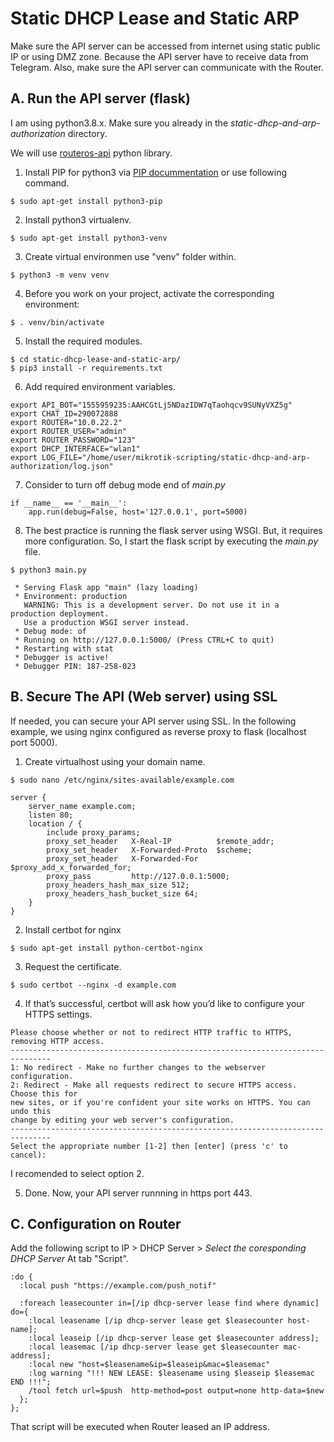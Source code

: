 # Static DHCP Lease and Static ARP

Make sure the API server can be accessed from internet using static public IP or using DMZ zone. Because the API server have to receive data from Telegram.
Also, make sure the API server can communicate with the Router.

## A. Run the API server (flask)

I am using python3.8.x.
Make sure you already in the _static-dhcp-and-arp-authorization_ directory.

We will use [routeros-api](https://pypi.org/project/RouterOS-api/) python library.

1. Install PIP for python3 via [PIP docummentation](https://pip.pypa.io/en/stable/installing/) or use following command.
```
$ sudo apt-get install python3-pip
```

2. Install python3 virtualenv.
```
$ sudo apt-get install python3-venv
```

3. Create virtual environmen use "venv" folder within.
```
$ python3 -m venv venv
```

4. Before you work on your project, activate the corresponding environment:
```
$ . venv/bin/activate
```

5. Install the required modules.
```
$ cd static-dhcp-lease-and-static-arp/
$ pip3 install -r requirements.txt
```

6. Add required environment variables.
```
export API_BOT="1555959235:AAHCGtLj5NDazIDW7qTaohqcv9SUNyVXZ5g"
export CHAT_ID=290072888
export ROUTER="10.0.22.2"
export ROUTER_USER="admin"
export ROUTER_PASSWORD="123"
export DHCP_INTERFACE="wlan1"
export LOG_FILE="/home/user/mikrotik-scripting/static-dhcp-and-arp-authorization/log.json"
```

7. Consider to turn off debug mode end of _main.py_
```
if __name__ == '__main__':
    app.run(debug=False, host='127.0.0.1', port=5000)
```

8. The best practice is running the flask server using WSGI. But, it requires more configuration. So, I start the flask script by executing the _main.py_ file.
```
$ python3 main.py
```
```
 * Serving Flask app "main" (lazy loading)
 * Environment: production
   WARNING: This is a development server. Do not use it in a production deployment.
   Use a production WSGI server instead.
 * Debug mode: of
 * Running on http://127.0.0.1:5000/ (Press CTRL+C to quit)
 * Restarting with stat
 * Debugger is active!
 * Debugger PIN: 187-258-023

```



## B. Secure The API (Web server) using SSL

If needed, you can secure your API server using SSL.
In the following example, we using nginx configured as reverse proxy to flask (localhost port 5000).


1. Create virtualhost using your domain name.
```
$ sudo nano /etc/nginx/sites-available/example.com
```
```
server {
    server_name example.com;
    listen 80;
    location / {
        include proxy_params;
        proxy_set_header   X-Real-IP          $remote_addr;
        proxy_set_header   X-Forwarded-Proto  $scheme;
        proxy_set_header   X-Forwarded-For    $proxy_add_x_forwarded_for;
        proxy_pass         http://127.0.0.1:5000;
        proxy_headers_hash_max_size 512;
        proxy_headers_hash_bucket_size 64;
    }
}
```

2. Install certbot for nginx
```
$ sudo apt-get install python-certbot-nginx
```

3. Request the certificate.
```
$ sudo certbot --nginx -d example.com
```

4. If that’s successful, certbot will ask how you’d like to configure your HTTPS settings.
```
Please choose whether or not to redirect HTTP traffic to HTTPS, removing HTTP access.
-------------------------------------------------------------------------------
1: No redirect - Make no further changes to the webserver configuration.
2: Redirect - Make all requests redirect to secure HTTPS access. Choose this for
new sites, or if you're confident your site works on HTTPS. You can undo this
change by editing your web server's configuration.
-------------------------------------------------------------------------------
Select the appropriate number [1-2] then [enter] (press 'c' to cancel):
```
I recomended to select option 2.

5. Done. Now, your API server runnning in https port 443.



## C. Configuration on Router

Add the following script to IP > DHCP Server > _Select the coresponding DHCP Server_
At tab "Script".
```
:do {
  :local push "https://example.com/push_notif"

  :foreach leasecounter in=[/ip dhcp-server lease find where dynamic] do={
    :local leasename [/ip dhcp-server lease get $leasecounter host-name];
    :local leaseip [/ip dhcp-server lease get $leasecounter address];
    :local leasemac [/ip dhcp-server lease get $leasecounter mac-address];
    :local new "host=$leasename&ip=$leaseip&mac=$leasemac"
    :log warning "!!! NEW LEASE: $leasename using $leaseip $leasemac END !!!";
    /tool fetch url=$push  http-method=post output=none http-data=$new
  };
};
```
That script will be executed when Router leased an IP address.

